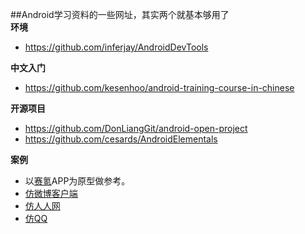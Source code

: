 ##Android学习资料的一些网址，其实两个就基本够用了   
**环境**
* https://github.com/inferjay/AndroidDevTools

**中文入门**
* https://github.com/kesenhoo/android-training-course-in-chinese

**开源项目**
* https://github.com/DonLiangGit/android-open-project
* https://github.com/cesards/AndroidElementals

**案例**
* 以<a href="http://www.saikr.com/">赛氪</a>APP为原型做参考。
* <a href="http://gavin6liu.lofter.com/post/15c310_8aad5d">仿微博客户端</a>
* <a href="http://blog.csdn.net/android_ls/article/category/1373949">仿人人网</a>
* <a href="http://www.cnblogs.com/carlos-vic/p/Carlos_V_Android_15.html#3060026">仿QQ</a>
